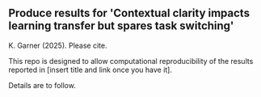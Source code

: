 ## Produce results for 'Contextual clarity impacts learning transfer but spares task switching'

K. Garner (2025).
Please cite.

This repo is designed to allow computational reproducibility of the results reported in [insert title and link once you have it].

Details are to follow.
